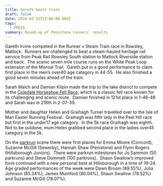 ```yaml
---
title: Gareth beats train
draft: false
date: 2024-03-31T23:00:00.000Z
tags:
  - PRESS
summary: Round-up of Penistone runners' results
---
```

Gareth Irvine competed in the Runner v Steam Train race in Rowsley, Matlock.  Runners are challenged to beat a steam-hauled heritage rail service from Peak Rail Rowsley South station to Matlock Riverside station and back.  The scenic seven mile course runs on the White Peak Loop extension of the Monsal Trail.  Gareth put in a good performance to claim first place in the men’s over40 age category in 44-55.  He also finished a good seven minutes ahead of the train.

Sarah Walch and Damian Kilpin made the trip to the lake district to compete in the [Coledale Horseshoe Fell Race](http://results.pfrac.co.uk/fell-league-2023/coledale-horseshoe), which is a classic fell race known for its challenging and scenic route.  Damian finished in 121st place in 1-46-48 and Sarah was in 218th in 2-07-39. 

Mother and daughter Helen and Graihagh Turner travelled over to the Isle of Man Easter Running Festival.  Graihagh was fifth lady in the Peel Hill race but first in the under17 age category.  In the 5k race Graihagh was eighth.  Not to be outdone, mum Helen grabbed second place in the ladies over45 category in the 5k.

On the [parkrun](https://results.pfrac.co.uk/parkrun-2024/2024-03-30) scene there were first places for Emma Moore (Concord), Suzanne McGill (Sewerby), Hannah Shaw (Penistone) and Flynn Rogers (Hillsborough Juniors).  There were parkrun milestones for Jo Sammon (50 parkruns) and Steve Dommett (100 parkruns).  Shaun Swallow’s improved form continued with a new personal best at Hillsborough in a time of 19-24. Age graded performances of the week were Dawn Broom (89.55%), Julia Johnson (85.34%), James Mumford (80.04%), Shaun Swallow (78.52%) and Suzanne McGill (78.07%).[](mailto:steve@osi.uk.com)
